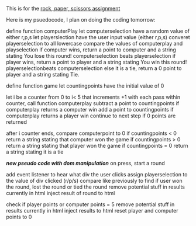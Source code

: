 This is for the [rock, paper, scissors assignment](https://www.theodinproject.com/courses/web-development-101/lessons/rock-paper-scissors)

Here is my psuedocode, I plan on doing the coding tomorrow:

define function computerPlay
let computerselection have a random value of either r,p,s
let playerslection have the user input value (either r,p,s)
converet playerselection to all lowercase
compare the values of computerplay and playselection
if computer wins, return a point to computer and a string stating You lose this round! computerselection beats playerselection
if player wins, return a point to player and a string stating You win this round! playerselectionbeats computerselection
else it is a tie, return a 0 point to player and a string stating Tie.

define function game
let countingpoints have the initial value of 0

let i be a counter from 0 to i< 5 that increments +1 with each pass
within counter, call function computerplay
subtract a point to countingpoints if computerplay returns a computer win
add a point to countingpoints if computerplay returns a player win
continue to next step if 0 points are returned

after i counter ends, compare computerpoint to 0
if countingpoints < 0 return a string stating that computer won the game
if countingpoints > 0 return a string stating that player won the game
if countingpoints = 0 return a string stating it is a tie

**_new pseudo code with dom manipulation_**
on press, start a round

add event listener to hear what div the user clicks
assign playerselection to the value of div clicked (r/p/s)
compare like previously to find if user won the round, lost the round or tied the round
 remove potential stuff in results currently in html
inject result of round to html

 check if player points or computer points = 5
 remove potential stuff in results currently in html
inject results to html
reset player and computer points to 0
